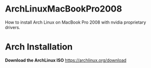 # ArchLinuxMacBookPro2008
How to install Arch Linux on MacBook Pro 2008 with nvidia proprietary drivers.

# Arch Installation

**Download the ArchLinux ISO**
https://archlinux.org/download
